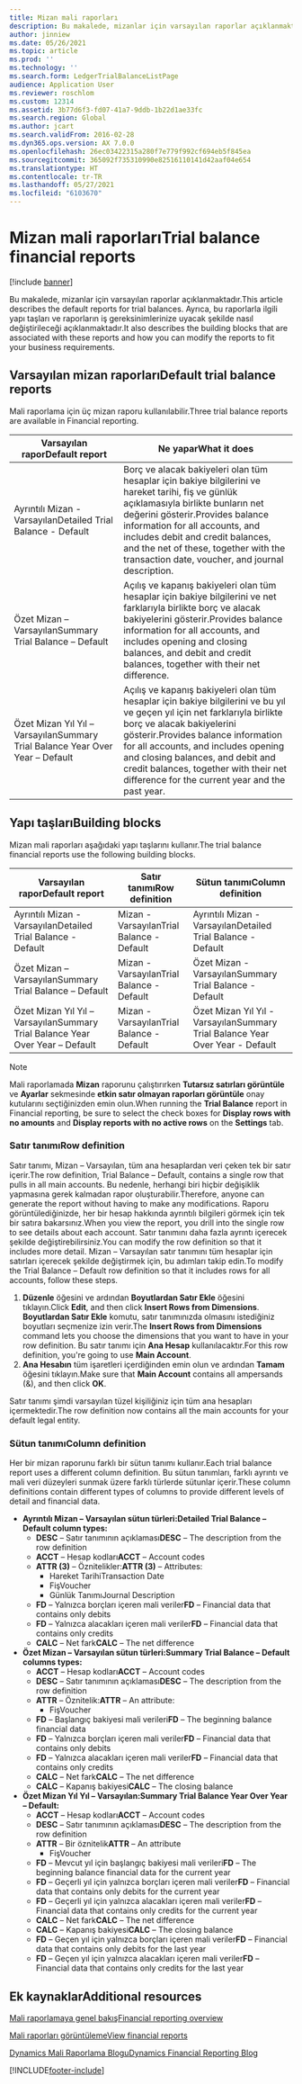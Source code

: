 ```yaml
---
title: Mizan mali raporları
description: Bu makalede, mizanlar için varsayılan raporlar açıklanmaktadır. Ayrıca, bu raporlarla ilgili yapı taşları ve raporların iş gereksinimlerinize uyacak şekilde nasıl değiştirileceği açıklanmaktadır.
author: jinniew
ms.date: 05/26/2021
ms.topic: article
ms.prod: ''
ms.technology: ''
ms.search.form: LedgerTrialBalanceListPage
audience: Application User
ms.reviewer: roschlom
ms.custom: 12314
ms.assetid: 3b77d6f3-fd07-41a7-9ddb-1b22d1ae33fc
ms.search.region: Global
ms.author: jcart
ms.search.validFrom: 2016-02-28
ms.dyn365.ops.version: AX 7.0.0
ms.openlocfilehash: 26ec03422315a280f7e779f992cf694eb5f845ea
ms.sourcegitcommit: 365092f735310990e82516110141d42aaf04e654
ms.translationtype: HT
ms.contentlocale: tr-TR
ms.lasthandoff: 05/27/2021
ms.locfileid: "6103670"
---
```

# <a name="trial-balance-financial-reports"></a><span data-ttu-id="057d0-104">Mizan mali raporları</span><span class="sxs-lookup"><span data-stu-id="057d0-104">Trial balance financial reports</span></span>

[!include [banner](../includes/banner.md)]

<span data-ttu-id="057d0-105">Bu makalede, mizanlar için varsayılan raporlar açıklanmaktadır.</span><span class="sxs-lookup"><span data-stu-id="057d0-105">This article describes the default reports for trial balances.</span></span> <span data-ttu-id="057d0-106">Ayrıca, bu raporlarla ilgili yapı taşları ve raporların iş gereksinimlerinize uyacak şekilde nasıl değiştirileceği açıklanmaktadır.</span><span class="sxs-lookup"><span data-stu-id="057d0-106">It also describes the building blocks that are associated with these reports and how you can modify the reports to fit your business requirements.</span></span> 

## <a name="default-trial-balance-reports"></a><span data-ttu-id="057d0-107">Varsayılan mizan raporları</span><span class="sxs-lookup"><span data-stu-id="057d0-107">Default trial balance reports</span></span>

<span data-ttu-id="057d0-108">Mali raporlama için üç mizan raporu kullanılabilir.</span><span class="sxs-lookup"><span data-stu-id="057d0-108">Three trial balance reports are available in Financial reporting.</span></span>

| <span data-ttu-id="057d0-109">Varsayılan rapor</span><span class="sxs-lookup"><span data-stu-id="057d0-109">Default report</span></span>                                 | <span data-ttu-id="057d0-110">Ne yapar</span><span class="sxs-lookup"><span data-stu-id="057d0-110">What it does</span></span>                                                                                                                                                                                        |
|------------------------------------------------|-----------------------------------------------------------------------------------------------------------------------------------------------------------------------------------------------------|
| <span data-ttu-id="057d0-111">Ayrıntılı Mizan - Varsayılan</span><span class="sxs-lookup"><span data-stu-id="057d0-111">Detailed Trial Balance - Default</span></span>               | <span data-ttu-id="057d0-112">Borç ve alacak bakiyeleri olan tüm hesaplar için bakiye bilgilerini ve hareket tarihi, fiş ve günlük açıklamasıyla birlikte bunların net değerini gösterir.</span><span class="sxs-lookup"><span data-stu-id="057d0-112">Provides balance information for all accounts, and includes debit and credit balances, and the net of these, together with the transaction date, voucher, and journal description.</span></span>                  |
| <span data-ttu-id="057d0-113">Özet Mizan – Varsayılan</span><span class="sxs-lookup"><span data-stu-id="057d0-113">Summary Trial Balance – Default</span></span>                | <span data-ttu-id="057d0-114">Açılış ve kapanış bakiyeleri olan tüm hesaplar için bakiye bilgilerini ve net farklarıyla birlikte borç ve alacak bakiyelerini gösterir.</span><span class="sxs-lookup"><span data-stu-id="057d0-114">Provides balance information for all accounts, and includes opening and closing balances, and debit and credit balances, together with their net difference.</span></span>                                        |
| <span data-ttu-id="057d0-115">Özet Mizan Yıl Yıl – Varsayılan</span><span class="sxs-lookup"><span data-stu-id="057d0-115">Summary Trial Balance Year Over Year – Default</span></span> | <span data-ttu-id="057d0-116">Açılış ve kapanış bakiyeleri olan tüm hesaplar için bakiye bilgilerini ve bu yıl ve geçen yıl için net farklarıyla birlikte borç ve alacak bakiyelerini gösterir.</span><span class="sxs-lookup"><span data-stu-id="057d0-116">Provides balance information for all accounts, and includes opening and closing balances, and debit and credit balances, together with their net difference for the current year and the past year.</span></span> |

## <a name="building-blocks"></a><span data-ttu-id="057d0-117">Yapı taşları</span><span class="sxs-lookup"><span data-stu-id="057d0-117">Building blocks</span></span>
<span data-ttu-id="057d0-118">Mizan mali raporları aşağıdaki yapı taşlarını kullanır.</span><span class="sxs-lookup"><span data-stu-id="057d0-118">The trial balance financial reports use the following building blocks.</span></span>

| <span data-ttu-id="057d0-119">Varsayılan rapor</span><span class="sxs-lookup"><span data-stu-id="057d0-119">Default report</span></span>                                 | <span data-ttu-id="057d0-120">Satır tanımı</span><span class="sxs-lookup"><span data-stu-id="057d0-120">Row definition</span></span>          | <span data-ttu-id="057d0-121">Sütun tanımı</span><span class="sxs-lookup"><span data-stu-id="057d0-121">Column definition</span></span>                              |
|------------------------------------------------|-------------------------|------------------------------------------------|
| <span data-ttu-id="057d0-122">Ayrıntılı Mizan - Varsayılan</span><span class="sxs-lookup"><span data-stu-id="057d0-122">Detailed Trial Balance - Default</span></span>               | <span data-ttu-id="057d0-123">Mizan - Varsayılan</span><span class="sxs-lookup"><span data-stu-id="057d0-123">Trial Balance - Default</span></span> | <span data-ttu-id="057d0-124">Ayrıntılı Mizan - Varsayılan</span><span class="sxs-lookup"><span data-stu-id="057d0-124">Detailed Trial Balance - Default</span></span>               |
| <span data-ttu-id="057d0-125">Özet Mizan – Varsayılan</span><span class="sxs-lookup"><span data-stu-id="057d0-125">Summary Trial Balance – Default</span></span>                | <span data-ttu-id="057d0-126">Mizan - Varsayılan</span><span class="sxs-lookup"><span data-stu-id="057d0-126">Trial Balance - Default</span></span> | <span data-ttu-id="057d0-127">Özet Mizan - Varsayılan</span><span class="sxs-lookup"><span data-stu-id="057d0-127">Summary Trial Balance - Default</span></span>                |
| <span data-ttu-id="057d0-128">Özet Mizan Yıl Yıl – Varsayılan</span><span class="sxs-lookup"><span data-stu-id="057d0-128">Summary Trial Balance Year Over Year – Default</span></span> | <span data-ttu-id="057d0-129">Mizan - Varsayılan</span><span class="sxs-lookup"><span data-stu-id="057d0-129">Trial Balance - Default</span></span> | <span data-ttu-id="057d0-130">Özet Mizan Yıl Yıl - Varsayılan</span><span class="sxs-lookup"><span data-stu-id="057d0-130">Summary Trial Balance Year Over Year - Default</span></span> |

> [!NOTE] 
> <span data-ttu-id="057d0-131">Mali raporlamada **Mizan** raporunu çalıştırırken **Tutarsız satırları görüntüle** ve **Ayarlar** sekmesinde **etkin satır olmayan raporları görüntüle** onay kutularını seçtiğinizden emin olun.</span><span class="sxs-lookup"><span data-stu-id="057d0-131">When running the **Trial Balance** report in Financial reporting, be sure to select the check boxes for **Display rows with no amounts** and **Display reports with no active rows** on the **Settings** tab.</span></span>

### <a name="row-definition"></a><span data-ttu-id="057d0-132">Satır tanımı</span><span class="sxs-lookup"><span data-stu-id="057d0-132">Row definition</span></span>

<span data-ttu-id="057d0-133">Satır tanımı, Mizan – Varsayılan, tüm ana hesaplardan veri çeken tek bir satır içerir.</span><span class="sxs-lookup"><span data-stu-id="057d0-133">The row definition, Trial Balance – Default, contains a single row that pulls in all main accounts.</span></span> <span data-ttu-id="057d0-134">Bu nedenle, herhangi biri hiçbir değişiklik yapmasına gerek kalmadan rapor oluşturabilir.</span><span class="sxs-lookup"><span data-stu-id="057d0-134">Therefore, anyone can generate the report without having to make any modifications.</span></span> <span data-ttu-id="057d0-135">Raporu görüntülediğinizde, her bir hesap hakkında ayrıntılı bilgileri görmek için tek bir satıra bakarsınız.</span><span class="sxs-lookup"><span data-stu-id="057d0-135">When you view the report, you drill into the single row to see details about each account.</span></span> <span data-ttu-id="057d0-136">Satır tanımını daha fazla ayrıntı içerecek şekilde değiştirebilirsiniz.</span><span class="sxs-lookup"><span data-stu-id="057d0-136">You can modify the row definition so that it includes more detail.</span></span> <span data-ttu-id="057d0-137">Mizan – Varsayılan satır tanımını tüm hesaplar için satırları içerecek şekilde değiştirmek için, bu adımları takip edin.</span><span class="sxs-lookup"><span data-stu-id="057d0-137">To modify the Trial Balance – Default row definition so that it includes rows for all accounts, follow these steps.</span></span>

1.  <span data-ttu-id="057d0-138">**Düzenle** öğesini ve ardından **Boyutlardan Satır Ekle** öğesini tıklayın.</span><span class="sxs-lookup"><span data-stu-id="057d0-138">Click **Edit**, and then click **Insert Rows from Dimensions**.</span></span> <span data-ttu-id="057d0-139">**Boyutlardan Satır Ekle** komutu, satır tanımınızda olmasını istediğiniz boyutları seçmenize izin verir.</span><span class="sxs-lookup"><span data-stu-id="057d0-139">The **Insert Rows from Dimensions** command lets you choose the dimensions that you want to have in your row definition.</span></span> <span data-ttu-id="057d0-140">Bu satır tanımı için **Ana Hesap** kullanılacaktır.</span><span class="sxs-lookup"><span data-stu-id="057d0-140">For this row definition, you're going to use **Main Account**.</span></span>
2.  <span data-ttu-id="057d0-141">**Ana Hesabın** tüm işaretleri içerdiğinden emin olun ve ardından **Tamam** öğesini tıklayın.</span><span class="sxs-lookup"><span data-stu-id="057d0-141">Make sure that **Main Account** contains all ampersands (&), and then click **OK**.</span></span>

<span data-ttu-id="057d0-142">Satır tanımı şimdi varsayılan tüzel kişiliğiniz için tüm ana hesapları içermektedir.</span><span class="sxs-lookup"><span data-stu-id="057d0-142">The row definition now contains all the main accounts for your default legal entity.</span></span>

### <a name="column-definition"></a><span data-ttu-id="057d0-143">Sütun tanımı</span><span class="sxs-lookup"><span data-stu-id="057d0-143">Column definition</span></span>

<span data-ttu-id="057d0-144">Her bir mizan raporunu farklı bir sütun tanımı kullanır.</span><span class="sxs-lookup"><span data-stu-id="057d0-144">Each trial balance report uses a different column definition.</span></span> <span data-ttu-id="057d0-145">Bu sütun tanımları, farklı ayrıntı ve mali veri düzeyleri sunmak üzere farklı türlerde sütunlar içerir.</span><span class="sxs-lookup"><span data-stu-id="057d0-145">These column definitions contain different types of columns to provide different levels of detail and financial data.</span></span>

-   <span data-ttu-id="057d0-146">**Ayrıntılı Mizan – Varsayılan sütun türleri:**</span><span class="sxs-lookup"><span data-stu-id="057d0-146">**Detailed Trial Balance – Default column types:**</span></span>
    -   <span data-ttu-id="057d0-147">**DESC** – Satır tanımının açıklaması</span><span class="sxs-lookup"><span data-stu-id="057d0-147">**DESC** – The description from the row definition</span></span>
    -   <span data-ttu-id="057d0-148">**ACCT** – Hesap kodları</span><span class="sxs-lookup"><span data-stu-id="057d0-148">**ACCT** – Account codes</span></span>
    -   <span data-ttu-id="057d0-149">**ATTR (3)** – Öznitelikler:</span><span class="sxs-lookup"><span data-stu-id="057d0-149">**ATTR (3)** – Attributes:</span></span>
        -   <span data-ttu-id="057d0-150">Hareket Tarihi</span><span class="sxs-lookup"><span data-stu-id="057d0-150">Transaction Date</span></span>
        -   <span data-ttu-id="057d0-151">Fiş</span><span class="sxs-lookup"><span data-stu-id="057d0-151">Voucher</span></span>
        -   <span data-ttu-id="057d0-152">Günlük Tanımı</span><span class="sxs-lookup"><span data-stu-id="057d0-152">Journal Description</span></span>
    -   <span data-ttu-id="057d0-153">**FD** – Yalnızca borçları içeren mali veriler</span><span class="sxs-lookup"><span data-stu-id="057d0-153">**FD** – Financial data that contains only debits</span></span>
    -   <span data-ttu-id="057d0-154">**FD** – Yalnızca alacakları içeren mali veriler</span><span class="sxs-lookup"><span data-stu-id="057d0-154">**FD** – Financial data that contains only credits</span></span>
    -   <span data-ttu-id="057d0-155">**CALC** – Net fark</span><span class="sxs-lookup"><span data-stu-id="057d0-155">**CALC** – The net difference</span></span>
-   <span data-ttu-id="057d0-156">**Özet Mizan – Varsayılan sütun türleri:**</span><span class="sxs-lookup"><span data-stu-id="057d0-156">**Summary Trial Balance – Default columns types:**</span></span>
    -   <span data-ttu-id="057d0-157">**ACCT** – Hesap kodları</span><span class="sxs-lookup"><span data-stu-id="057d0-157">**ACCT** – Account codes</span></span>
    -   <span data-ttu-id="057d0-158">**DESC** – Satır tanımının açıklaması</span><span class="sxs-lookup"><span data-stu-id="057d0-158">**DESC** – The description from the row definition</span></span>
    -   <span data-ttu-id="057d0-159">**ATTR** – Öznitelik:</span><span class="sxs-lookup"><span data-stu-id="057d0-159">**ATTR** – An attribute:</span></span>
        -   <span data-ttu-id="057d0-160">Fiş</span><span class="sxs-lookup"><span data-stu-id="057d0-160">Voucher</span></span>
    -   <span data-ttu-id="057d0-161">**FD** – Başlangıç bakiyesi mali verileri</span><span class="sxs-lookup"><span data-stu-id="057d0-161">**FD** – The beginning balance financial data</span></span>
    -   <span data-ttu-id="057d0-162">**FD** – Yalnızca borçları içeren mali veriler</span><span class="sxs-lookup"><span data-stu-id="057d0-162">**FD** – Financial data that contains only debits</span></span>
    -   <span data-ttu-id="057d0-163">**FD** – Yalnızca alacakları içeren mali veriler</span><span class="sxs-lookup"><span data-stu-id="057d0-163">**FD** – Financial data that contains only credits</span></span>
    -   <span data-ttu-id="057d0-164">**CALC** – Net fark</span><span class="sxs-lookup"><span data-stu-id="057d0-164">**CALC** – The net difference</span></span>
    -   <span data-ttu-id="057d0-165">**CALC** – Kapanış bakiyesi</span><span class="sxs-lookup"><span data-stu-id="057d0-165">**CALC** – The closing balance</span></span>
-   <span data-ttu-id="057d0-166">**Özet Mizan Yıl Yıl – Varsayılan:**</span><span class="sxs-lookup"><span data-stu-id="057d0-166">**Summary Trial Balance Year Over Year – Default:**</span></span>
    -   <span data-ttu-id="057d0-167">**ACCT** – Hesap kodları</span><span class="sxs-lookup"><span data-stu-id="057d0-167">**ACCT** – Account codes</span></span>
    -   <span data-ttu-id="057d0-168">**DESC** – Satır tanımının açıklaması</span><span class="sxs-lookup"><span data-stu-id="057d0-168">**DESC** – The description from the row definition</span></span>
    -   <span data-ttu-id="057d0-169">**ATTR** – Bir öznitelik</span><span class="sxs-lookup"><span data-stu-id="057d0-169">**ATTR** – An attribute</span></span>
        -   <span data-ttu-id="057d0-170">Fiş</span><span class="sxs-lookup"><span data-stu-id="057d0-170">Voucher</span></span>
    -   <span data-ttu-id="057d0-171">**FD** – Mevcut yıl için başlangıç bakiyesi mali verileri</span><span class="sxs-lookup"><span data-stu-id="057d0-171">**FD** – The beginning balance financial data for the current year</span></span>
    -   <span data-ttu-id="057d0-172">**FD** – Geçerli yıl için yalnızca borçları içeren mali veriler</span><span class="sxs-lookup"><span data-stu-id="057d0-172">**FD** – Financial data that contains only debits for the current year</span></span>
    -   <span data-ttu-id="057d0-173">**FD** – Geçerli yıl için yalnızca alacakları içeren mali veriler</span><span class="sxs-lookup"><span data-stu-id="057d0-173">**FD** – Financial data that contains only credits for the current year</span></span>
    -   <span data-ttu-id="057d0-174">**CALC** – Net fark</span><span class="sxs-lookup"><span data-stu-id="057d0-174">**CALC** – The net difference</span></span>
    -   <span data-ttu-id="057d0-175">**CALC** – Kapanış bakiyesi</span><span class="sxs-lookup"><span data-stu-id="057d0-175">**CALC** – The closing balance</span></span>
    -   <span data-ttu-id="057d0-176">**FD** – Geçen yıl için yalnızca borçları içeren mali veriler</span><span class="sxs-lookup"><span data-stu-id="057d0-176">**FD** – Financial data that contains only debits for the last year</span></span>
    -   <span data-ttu-id="057d0-177">**FD** – Geçen yıl için yalnızca alacakları içeren mali veriler</span><span class="sxs-lookup"><span data-stu-id="057d0-177">**FD** – Financial data that contains only credits for the last year</span></span>

## <a name="additional-resources"></a><span data-ttu-id="057d0-178">Ek kaynaklar</span><span class="sxs-lookup"><span data-stu-id="057d0-178">Additional resources</span></span>

[<span data-ttu-id="057d0-179">Mali raporlamaya genel bakış</span><span class="sxs-lookup"><span data-stu-id="057d0-179">Financial reporting overview</span></span>](financial-reporting-getting-started.md)

[<span data-ttu-id="057d0-180">Mali raporları görüntüleme</span><span class="sxs-lookup"><span data-stu-id="057d0-180">View financial reports</span></span>](view-financial-reports.md)

[<span data-ttu-id="057d0-181">Dynamics Mali Raporlama Blogu</span><span class="sxs-lookup"><span data-stu-id="057d0-181">Dynamics Financial Reporting Blog</span></span>](https://blogs.msdn.com/b/dynamics_financial_reporting/)





[!INCLUDE[footer-include](../../includes/footer-banner.md)]
